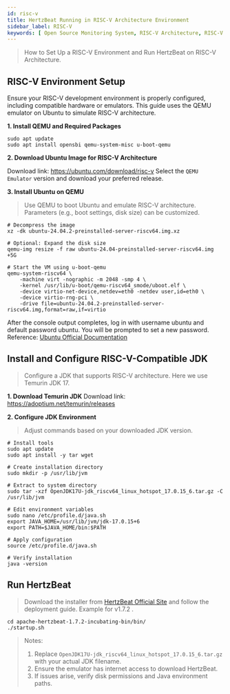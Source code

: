 ```yaml
---
id: risc-v
title: HertzBeat Running in RISC-V Architecture Environment
sidebar_label: RISC-V
keywords: [ Open Source Monitoring System, RISC-V Architecture, RISC-V Running HertzBeat ]
---
```


> How to Set Up a RISC-V Environment and Run HertzBeat on RISC-V Architecture.

## RISC-V Environment Setup

Ensure your RISC-V development environment is properly configured, including compatible hardware or emulators. This guide uses the QEMU emulator on Ubuntu to simulate RISC-V architecture.

**1. Install QEMU and Required Packages**

```shell
sudo apt update
sudo apt install opensbi qemu-system-misc u-boot-qemu
```

**2. Download Ubuntu Image for RISC-V Architecture**

Download link: <https://ubuntu.com/download/risc-v>
Select the `QEMU Emulator` version and download your preferred release.

**3. Install Ubuntu on QEMU**

> Use QEMU to boot Ubuntu and emulate RISC-V architecture. Parameters (e.g., boot settings, disk size) can be customized.

```shell
# Decompress the image
xz -dk ubuntu-24.04.2-preinstalled-server-riscv64.img.xz

# Optional: Expand the disk size
qemu-img resize -f raw ubuntu-24.04-preinstalled-server-riscv64.img +5G

# Start the VM using u-boot-qemu
qemu-system-riscv64 \
    -machine virt -nographic -m 2048 -smp 4 \
    -kernel /usr/lib/u-boot/qemu-riscv64_smode/uboot.elf \
    -device virtio-net-device,netdev=eth0 -netdev user,id=eth0 \
    -device virtio-rng-pci \
    -drive file=ubuntu-24.04.2-preinstalled-server-riscv64.img,format=raw,if=virtio
```

After the console output completes, log in with username ubuntu and default password ubuntu. You will be prompted to set a new password.
Reference: [Ubuntu Official Documentation](https://canonical-ubuntu-boards.readthedocs-hosted.com/en/latest/how-to/qemu-riscv/)

## Install and Configure RISC-V-Compatible JDK

> Configure a JDK that supports RISC-V architecture. Here we use Temurin JDK 17.

**1. Download Temurin JDK**
Download link: <https://adoptium.net/temurin/releases>

**2. Configure JDK Environment**

> Adjust commands based on your downloaded JDK version.

```shell
# Install tools
sudo apt update
sudo apt install -y tar wget

# Create installation directory
sudo mkdir -p /usr/lib/jvm

# Extract to system directory
sudo tar -xzf OpenJDK17U-jdk_riscv64_linux_hotspot_17.0.15_6.tar.gz -C /usr/lib/jvm

# Edit environment variables
sudo nano /etc/profile.d/java.sh
export JAVA_HOME=/usr/lib/jvm/jdk-17.0.15+6
export PATH=$JAVA_HOME/bin:$PATH

# Apply configuration
source /etc/profile.d/java.sh

# Verify installation
java -version
```

## Run HertzBeat

> Download the installer from [HertzBeat Official Site](https://hertzbeat.apache.org/zh-cn/docs/download/) and follow the deployment guide. Example for v1.7.2 .

```shell
cd apache-hertzbeat-1.7.2-incubating-bin/bin/
./startup.sh
```

> Notes:
>
> 1. Replace `OpenJDK17U-jdk_riscv64_linux_hotspot_17.0.15_6.tar.gz` with your actual JDK filename.
> 2. Ensure the emulator has internet access to download HertzBeat.
> 3. If issues arise, verify disk permissions and Java environment paths.

